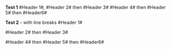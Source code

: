 **Test 1**
#Header 1#,
#Header  2# then #Header 3#
#Header 4# then #Header 5# then #Header6#

**Test 2** - with line breaks
#Header 1#

#Header  2# then #Header 3#

#Header 4# then #Header 5# then #Header6#


